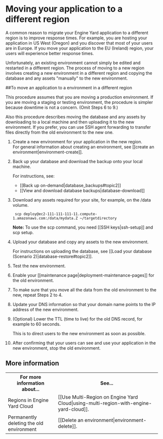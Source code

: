 # Moving your application to a different region

A common reason to migrate your Engine Yard application to a different region is to improve response times. For example, you are hosting your application in US West (Oregon) and you discover that most of your users are in Europe. If you move your application to the EU (Ireland) region, your users will experience better response times.

Unfortunately, an existing environment cannot simply be edited and restarted in a different region. The process of moving to a new region involves creating a new environment in a different region and copying the database and any assets "manually" to the new environment.   

##To move an application to a environment in a different region

This procedure assumes that you are moving a production environment. If you are moving a staging or testing environment, the procedure is simpler because downtime is not a concern. (Omit Steps 6 to 9.)

Also this procedure describes moving the database and any assets by downloading to a local machine and then uploading it to the new environment. If you prefer, you can use SSH agent forwarding to transfer files directly from the old environment to the new one. 


1. Create a new environment for your application in the new region.  
    For general information about creating an environment, see [[create an environment|environment-create]].

2. Back up your database and download the backup onto your local machine.  

    For instructions, see:  
    * [[Back up on-demand|database_backups#topic2]]  
    * [[View and download database backups|database-download]]

3. Download any assets required for your site, for example, on the /data volume.  

        scp deploy@ec2-111-111-111-11.compute-1.amazonaws.com:/data/mydata.Z ~/targetdirectory
	
	**Note:** To use the scp command, you need [[SSH keys|ssh-setup]] and scp setup. 	

4. Upload your database and copy any assets to the new environment.  

    For instructions on uploading the database, see [[Load your database (Scenario 2)|database-restore#topic2]].     

5. Test the new environment.

6. Enable your [[maintenance page|deployment-maintenance-pages]] for the old environment.

7. To make sure that you move all the data from the old environment to the new, repeat Steps 2 to 4. 

8. Update your DNS information so that your domain name points to the IP address of the new environment.

9. (Optional) Lower the TTL (time to live) for the old DNS record, for example to 60 seconds.

    This is to direct users to the new environment as soon as possible.

10. After confirming that your users can see and use your application in the new environment, stop the old environment. 


<h2 id="topic5"> More information</h2>

<table>
	  <tr>
	    <th>For more information about...</th><th>See...</th>
	  </tr>
	  <tr>
	    <td>Regions in Engine Yard Cloud</td><td>[[Use Multi-Region on Engine Yard Cloud|using-multi-region-with-engine-yard-cloud]].</td>
	  </tr>
	<tr>
	  <td>Permanently deleting the old environment</td><td>[[Delete an environment|environment-delete]].</td>
	  </tr>
</table>